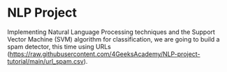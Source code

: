 # NLP Project

Implementing Natural Language Processing techniques and the Support Vector Machine (SVM) algorithm for classification, we are going to build a spam detector, this time using URLs (https://raw.githubusercontent.com/4GeeksAcademy/NLP-project-tutorial/main/url_spam.csv).